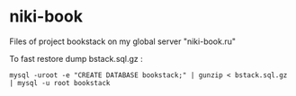 # niki-book
Files of project bookstack on my global server "niki-book.ru"

To fast restore dump bstack.sql.gz :

`mysql -uroot -e "CREATE DATABASE bookstack;" | gunzip < bstack.sql.gz | mysql -u root bookstack`
